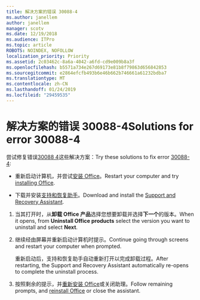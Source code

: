 ```yaml
---
title: 解决方案的错误 30088-4
ms.author: janellem
author: janellem
manager: scotv
ms.date: 12/19/2018
ms.audience: ITPro
ms.topic: article
ROBOTS: NOINDEX, NOFOLLOW
localization_priority: Priority
ms.assetid: 2c03462c-8a6a-4042-a6fd-cd9e009b8a3f
ms.openlocfilehash: b5571a734e267d69173e81b8f79863d656842853
ms.sourcegitcommit: e2864efcfb493b6e46b662b746661a61232bdba7
ms.translationtype: MT
ms.contentlocale: zh-CN
ms.lasthandoff: 01/24/2019
ms.locfileid: "29459535"
---
```

# <a name="solutions-for-error-30088-4"></a><span data-ttu-id="6b501-102">解决方案的错误 30088-4</span><span class="sxs-lookup"><span data-stu-id="6b501-102">Solutions for error 30088-4</span></span>

<span data-ttu-id="6b501-103">尝试修复错误[30088 4](https://support.office.com/article/d5df89a9-0507-4b4c-92f9-22f457e630aa?wt.mc_id=Alchemy_ClientDIA)这些解决方案：</span><span class="sxs-lookup"><span data-stu-id="6b501-103">Try these solutions to fix error [30088-4](https://support.office.com/article/d5df89a9-0507-4b4c-92f9-22f457e630aa?wt.mc_id=Alchemy_ClientDIA):</span></span>
  
- <span data-ttu-id="6b501-104">重新启动计算机，并尝试[安装 Office](https://portal.office.com/OLS/MySoftware.aspx)。</span><span class="sxs-lookup"><span data-stu-id="6b501-104">Restart your computer and try [installing Office](https://portal.office.com/OLS/MySoftware.aspx).</span></span>
    
- <span data-ttu-id="6b501-105">下载并安装[支持和恢复助手](https://aka.ms/SARA-OfficeUninstall-Alchemy)。</span><span class="sxs-lookup"><span data-stu-id="6b501-105">Download and install the [Support and Recovery Assistant](https://aka.ms/SARA-OfficeUninstall-Alchemy).</span></span>
    
1. <span data-ttu-id="6b501-106">当其打开时，从**卸载 Office 产品**选择您想要卸载并选择**下一个**的版本。</span><span class="sxs-lookup"><span data-stu-id="6b501-106">When it opens, from **Uninstall Office products** select the version you want to uninstall and select **Next**.</span></span> 
    
2. <span data-ttu-id="6b501-107">继续经由屏幕并重新启动计算机时提示。</span><span class="sxs-lookup"><span data-stu-id="6b501-107">Continue going through screens and restart your computer when prompted.</span></span>
    
    <span data-ttu-id="6b501-108">重新启动后，支持和恢复助手自动重新打开以完成卸载过程。</span><span class="sxs-lookup"><span data-stu-id="6b501-108">After restarting, the Support and Recovery Assistant automatically re-opens to complete the uninstall process.</span></span>
    
3. <span data-ttu-id="6b501-109">按照剩余的提示，并[重新安装 Office](https://portal.office.com/OLS/MySoftware.aspx)或关闭助理。</span><span class="sxs-lookup"><span data-stu-id="6b501-109">Follow remaining prompts, and [reinstall Office](https://portal.office.com/OLS/MySoftware.aspx) or close the assistant.</span></span> 
    

